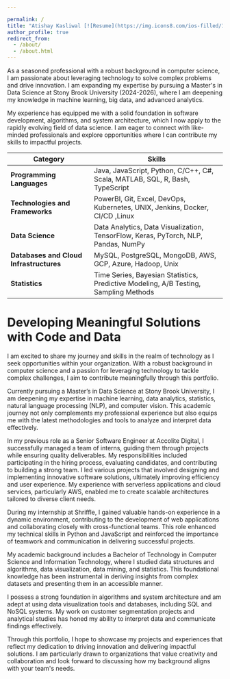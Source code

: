 ```yaml
---

permalink: /
title: "Atishay Kasliwal [![Resume](https://img.icons8.com/ios-filled/16/000000/pdf.png)](files/Atishay%20Kasliwal.pdf)"
author_profile: true
redirect_from: 
  - /about/
  - /about.html
---
```


As a seasoned professional with a robust background in computer science, I am passionate about leveraging technology to solve complex problems and drive innovation. I am expanding my expertise by pursuing a Master's in Data Science at Stony Brook University (2024-2026), where I am deepening my knowledge in machine learning, big data, and advanced analytics.

My experience has equipped me with a solid foundation in software development, algorithms, and system architecture, which I now apply to the rapidly evolving field of data science. I am eager to connect with like-minded professionals and explore opportunities where I can contribute my skills to impactful projects.

| **Category**                      | **Skills**                                                                                   |
|-----------------------------------|---------------------------------------------------------------------------------------------|
| **Programming Languages**         | Java, JavaScript, Python, C/C++, C#, Scala, MATLAB, SQL, R, Bash, TypeScript     |
| **Technologies and Frameworks**   | PowerBI, Git, Excel, DevOps, Kubernetes, UNIX, Jenkins, Docker, CI/CD ,Linux    |
| **Data Science**                  | Data Analytics, Data Visualization, TensorFlow, Keras, PyTorch, NLP, Pandas, NumPy        |
| **Databases and Cloud Infrastructures** | MySQL, PostgreSQL, MongoDB, AWS, GCP, Azure, Hadoop, Unix                              |
| **Statistics**                    | Time Series, Bayesian Statistics, Predictive Modeling, A/B Testing, Sampling Methods    |


Developing Meaningful Solutions with Code and Data
======
I am excited to share my journey and skills in the realm of technology as I seek opportunities within your organization. With a robust background in computer science and a passion for leveraging technology to tackle complex challenges, I aim to contribute meaningfully through this portfolio.

Currently pursuing a Master’s in Data Science at Stony Brook University, I am deepening my expertise in machine learning, data analytics, statistics, natural language processing (NLP), and computer vision. This academic journey not only complements my professional experience but also equips me with the latest methodologies and tools to analyze and interpret data effectively.

In my previous role as a Senior Software Engineer at Accolite Digital, I successfully managed a team of interns, guiding them through projects while ensuring quality deliverables. My responsibilities included participating in the hiring process, evaluating candidates, and contributing to building a strong team. I led various projects that involved designing and implementing innovative software solutions, ultimately improving efficiency and user experience. My experience with serverless applications and cloud services, particularly AWS, enabled me to create scalable architectures tailored to diverse client needs.

During my internship at Shriffle, I gained valuable hands-on experience in a dynamic environment, contributing to the development of web applications and collaborating closely with cross-functional teams. This role enhanced my technical skills in Python and JavaScript and reinforced the importance of teamwork and communication in delivering successful projects.

My academic background includes a Bachelor of Technology in Computer Science and Information Technology, where I studied data structures and algorithms, data visualization, data mining, and statistics. This foundational knowledge has been instrumental in deriving insights from complex datasets and presenting them in an accessible manner.

I possess a strong foundation in algorithms and system architecture and am adept at using data visualization tools and databases, including SQL and NoSQL systems. My work on customer segmentation projects and analytical studies has honed my ability to interpret data and communicate findings effectively.

Through this portfolio, I hope to showcase my projects and experiences that reflect my dedication to driving innovation and delivering impactful solutions. I am particularly drawn to organizations that value creativity and collaboration and look forward to discussing how my background aligns with your team's needs.

